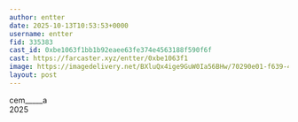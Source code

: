 ```yaml
---
author: entter
date: 2025-10-13T10:53:53+0000
username: entter
fid: 335383
cast_id: 0xbe1063f1bb1b92eaee63fe374e4563188f590f6f
cast: https://farcaster.xyz/entter/0xbe1063f1
image: https://imagedelivery.net/BXluQx4ige9GuW0Ia56BHw/70290e01-f639-4016-3d6a-324f0e0dc100/original
layout: post
---
```

cem_____a  
2025  

<img src='https://imagedelivery.net/BXluQx4ige9GuW0Ia56BHw/70290e01-f639-4016-3d6a-324f0e0dc100/original' alt='' referrerpolicy='no-referrer'/>